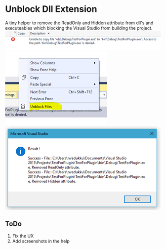 # Unblock Dll Extension
A tiny helper to remove the ReadOnly and Hidden attribute from dll's and executeables which blocking the Visual Studio from building the project.
![Alt text](Documentation/NoAccessError.PNG?raw=true "No Access Error")
![Alt text](Documentation/UnBlockMenuItem.PNG?raw=true "No Access Error")
![Alt text](Documentation/ResultAfterUnblocking.PNG?raw=true "No Access Error")
## ToDo 
1) Fix the UX <br />
2) Add screenshots in the help
